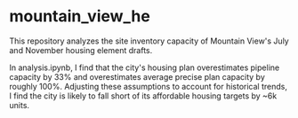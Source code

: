 # mountain_view_he

This repository analyzes the site inventory capacity of Mountain View's July and November housing element drafts. 

In analysis.ipynb, I find that the city's housing plan overestimates pipeline capacity by 33% and overestimates average precise plan capacity by roughly 100%. Adjusting these assumptions to account for historical trends, I find the city is likely to fall short of its affordable housing targets by ~6k units.
